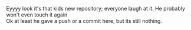 Eyyyy look it's that kids new repository; everyone laugh at it. He probably
won't even touch it again  
Ok at least he gave a push or a commit here, but its still nothing.
